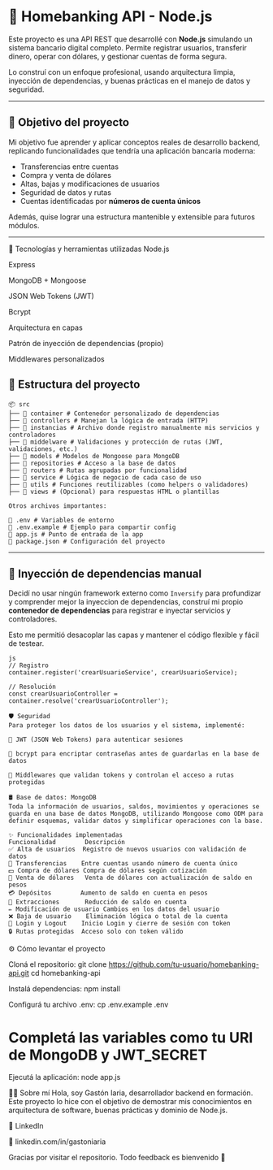 # 🏦 Homebanking API - Node.js

Este proyecto es una API REST que desarrollé con **Node.js** simulando un sistema bancario digital completo. Permite registrar usuarios, transferir dinero, operar con dólares, y gestionar cuentas de forma segura. 

Lo construí con un enfoque profesional, usando arquitectura limpia, inyección de dependencias, y buenas prácticas en el manejo de datos y seguridad.

---

## 🚀 Objetivo del proyecto

Mi objetivo fue aprender y aplicar conceptos reales de desarrollo backend, replicando funcionalidades que tendría una aplicación bancaria moderna:

- Transferencias entre cuentas
- Compra y venta de dólares
- Altas, bajas y modificaciones de usuarios
- Seguridad de datos y rutas
- Cuentas identificadas por **números de cuenta únicos**

Además, quise lograr una estructura mantenible y extensible para futuros módulos.

---
🧠 Tecnologías y herramientas utilizadas
Node.js

Express

MongoDB + Mongoose

JSON Web Tokens (JWT)

Bcrypt

Arquitectura en capas

Patrón de inyección de dependencias (propio)

Middlewares personalizados

## 🧱 Estructura del proyecto
```
📦 src
├── 📁 container # Contenedor personalizado de dependencias
├── 📁 controllers # Manejan la lógica de entrada (HTTP)
├── 📁 instancias # Archivo donde registro manualmente mis servicios y controladores
├── 📁 middelware # Validaciones y protección de rutas (JWT, validaciones, etc.)
├── 📁 models # Modelos de Mongoose para MongoDB
├── 📁 repositories # Acceso a la base de datos
├── 📁 routers # Rutas agrupadas por funcionalidad
├── 📁 service # Lógica de negocio de cada caso de uso
├── 📁 utils # Funciones reutilizables (como helpers o validadores)
├── 📁 views # (Opcional) para respuestas HTML o plantillas

Otros archivos importantes:

📄 .env # Variables de entorno
📄 .env.example # Ejemplo para compartir config
📄 app.js # Punto de entrada de la app
📄 package.json # Configuración del proyecto
```

---

## 🧠 Inyección de dependencias manual

Decidí no usar ningún framework externo como `Inversify` para profundizar y comprender mejor la inyeccion de dependencias, construí mi propio **contenedor de dependencias** para registrar e inyectar servicios y controladores.

Esto me permitió desacoplar las capas y mantener el código flexible y fácil de testear.
```
js
// Registro
container.register('crearUsuarioService', crearUsuarioService);

// Resolución
const crearUsuarioController = container.resolve('crearUsuarioController');

🛡️ Seguridad
Para proteger los datos de los usuarios y el sistema, implementé:

🔐 JWT (JSON Web Tokens) para autenticar sesiones

🔑 bcrypt para encriptar contraseñas antes de guardarlas en la base de datos

🧾 Middlewares que validan tokens y controlan el acceso a rutas protegidas

🛢️ Base de datos: MongoDB
Toda la información de usuarios, saldos, movimientos y operaciones se guarda en una base de datos MongoDB, utilizando Mongoose como ODM para definir esquemas, validar datos y simplificar operaciones con la base.

✨ Funcionalidades implementadas
Funcionalidad        Descripción
✅ Alta de usuarios  Registro de nuevos usuarios con validación de datos
🔁 Transferencias    Entre cuentas usando número de cuenta único
💵 Compra de dólares Compra de dólares según cotización
💸 Venta de dólares	 Venta de dólares con actualización de saldo en pesos
💳 Depósitos	       Aumento de saldo en cuenta en pesos
🏧 Extracciones	     Reducción de saldo en cuenta
✏️ Modificación de usuario Cambios en los datos del usuario
❌ Baja de usuario	 Eliminación lógica o total de la cuenta
🔐 Login y Logout	Inicio Login y cierre de sesión con token
🔒 Rutas protegidas	Acceso solo con token válido
```
⚙️ Cómo levantar el proyecto

Cloná el repositorio:
git clone https://github.com/tu-usuario/homebanking-api.git
cd homebanking-api

Instalá dependencias:
npm install

Configurá tu archivo .env:
cp .env.example .env

# Completá las variables como tu URI de MongoDB y JWT_SECRET
Ejecutá la aplicación:
node app.js

🙋‍♂️ Sobre mí
Hola, soy Gastón Iaria, desarrollador backend en formación. Este proyecto lo hice con el objetivo de demostrar mis conocimientos en arquitectura de software, buenas prácticas y dominio de Node.js.

💼 LinkedIn

📧 linkedin.com/in/gastoniaria

Gracias por visitar el repositorio. Todo feedback es bienvenido 🙌
